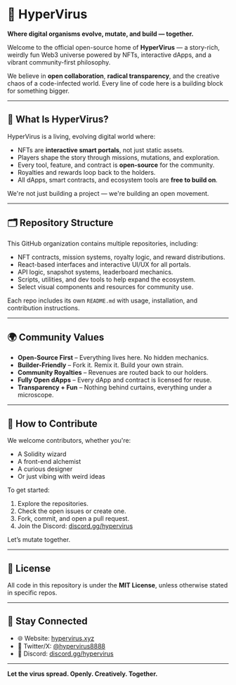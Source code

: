 # 🦠 HyperVirus

**Where digital organisms evolve, mutate, and build — together.**

Welcome to the official open-source home of **HyperVirus** — a story-rich, weirdly fun Web3 universe powered by NFTs, interactive dApps, and a vibrant community-first philosophy.

We believe in **open collaboration**, **radical transparency**, and the creative chaos of a code-infected world. Every line of code here is a building block for something bigger.

---

## 🧬 What Is HyperVirus?

HyperVirus is a living, evolving digital world where:
- NFTs are **interactive smart portals**, not just static assets.
- Players shape the story through missions, mutations, and exploration.
- Every tool, feature, and contract is **open-source** for the community.
- Royalties and rewards loop back to the holders.
- All dApps, smart contracts, and ecosystem tools are **free to build on**.

We're not just building a project — we're building an open movement.

---

## 🗂 Repository Structure

This GitHub organization contains multiple repositories, including:

- NFT contracts, mission systems, royalty logic, and reward distributions.
- React-based interfaces and interactive UI/UX for all portals.
- API logic, snapshot systems, leaderboard mechanics.
- Scripts, utilities, and dev tools to help expand the ecosystem.
- Select visual components and resources for community use.

Each repo includes its own `README.md` with usage, installation, and contribution instructions.

---

## 🌍 Community Values

- **Open-Source First** – Everything lives here. No hidden mechanics.
- **Builder-Friendly** – Fork it. Remix it. Build your own strain.
- **Community Royalties** – Revenues are routed back to our holders.
- **Fully Open dApps** – Every dApp and contract is licensed for reuse.
- **Transparency + Fun** – Nothing behind curtains, everything under a microscope.

---

## 🤝 How to Contribute

We welcome contributors, whether you're:
- A Solidity wizard
- A front-end alchemist
- A curious designer
- Or just vibing with weird ideas

To get started:
1. Explore the repositories.
2. Check the open issues or create one.
3. Fork, commit, and open a pull request.
4. Join the Discord: [discord.gg/hypervirus](https://discord.gg/Bk8wbSwSpv)

Let’s mutate together.

---

## 📜 License

All code in this repository is under the **MIT License**, unless otherwise stated in specific repos.

---

## 📡 Stay Connected

- 🌐 Website: [hypervirus.xyz](https://hypervirus.xyz)
- 🧬 Twitter/X: [@hypervirus8888](https://x.com/hypervirus8888/)
- 💬 Discord: [discord.gg/hypervirus](https://discord.gg/Bk8wbSwSpv)

---

**Let the virus spread. Openly. Creatively. Together.**
